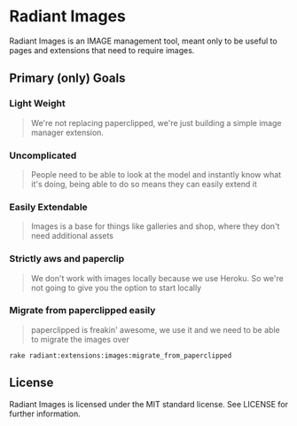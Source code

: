 # Radiant Images

Radiant Images is an IMAGE management tool, meant only to be useful to pages and extensions that need to require images.

## Primary (only) Goals

### Light Weight

> We're not replacing paperclipped, we're just building a simple image manager extension.

### Uncomplicated

> People need to be able to look at the model and instantly know what it's doing, being able to do so means they can easily extend it

### Easily Extendable

> Images is a base for things like galleries and shop, where they don't need additional assets

### Strictly aws and paperclip

> We don't work with images locally because we use Heroku. So we're not going to give you the option to start locally

### Migrate from paperclipped easily

> paperclipped is freakin' awesome, we use it and we need to be able to migrate the images over

    rake radiant:extensions:images:migrate_from_paperclipped

## License

Radiant Images is licensed under the MIT standard license. See LICENSE for further information.
